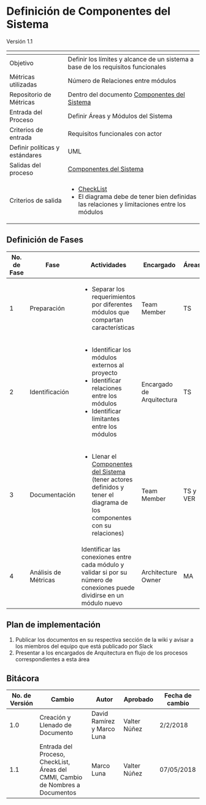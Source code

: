 # Definición de Componentes del Sistema
Versión 1.1


[]() | []()  
--|--
Objetivo| Definir los límites y alcance de un sistema a base de los requisitos funcionales
Métricas utilizadas | Número de Relaciones entre módulos
Repositorio de Métricas | Dentro del documento  [Componentes del Sistema](https://github.com/CaveLabs-1/Wiki/tree/master/Arquitectura/Formatos/Formato%20Linguine.docx)
Entrada del Proceso | Definir Áreas y Módulos del Sistema
Criterios de entrada | Requisitos funcionales con actor
Definir políticas y estándares |UML
Salidas del proceso | [Componentes del Sistema](https://github.com/CaveLabs-1/Wiki/tree/master/Arquitectura/Formatos/Formato%20Linguine.docx)
Criterios de salida | <ul><li>[CheckList](https://docs.google.com/spreadsheets/d/1SiSXLDbG0F4ysq_5-YYVfDj6vSbZo5Fep8qFyXWne9g/edit?usp=sharing)</li><li>El diagrama debe de tener bien definidas las relaciones y limitaciones entre los módulos
</li></ul>

## Definición de Fases
No. de Fase | Fase | Actividades | Encargado | Áreas
------------|------|-------------|-----------|-------
1 | Preparación |<ul><li>Separar los requerimientos por diferentes módulos que compartan características | Team Member | TS
2 | Identificación |<ul><li>Identificar los módulos externos al proyecto</li><li>Identificar relaciones entre los módulos</li><li>Identificar limitantes entre los módulos</li></ul>| Encargado de Arquitectura | TS
3 | Documentación |<ul><li>Llenar el [Componentes del Sistema](https://github.com/CaveLabs-1/Wiki/tree/master/Arquitectura/Formatos/Formato%20Linguine.docx) (tener actores definidos y tener el diagrama de los componentes con su relaciones)</li></ul>| Team Member | TS y VER
4 | Análisis de Métricas | Identificar las conexiones entre cada módulo y validar si por su número de conexiones puede dividirse en un módulo nuevo | Architecture Owner | MA

## Plan de implementación

1. Publicar los documentos en su respectiva sección de la wiki y avisar a los miembros del equipo que está publicado por Slack
2. Presentar a los encargados de Arquitectura en flujo de los procesos correspondientes a esta área

## Bitácora


No. de Versión | Cambio | Autor | Aprobado | Fecha de cambio
---------------|--------|-------|----------|----------------
1.0 | Creación y Llenado de Documento | David Ramírez y Marco Luna | Valter Núñez | 2/2/2018
1.1 | Entrada del Proceso, CheckList, Áreas del CMMI, Cambio de Nombres a Documentos | Marco Luna | Valter Núñez | 07/05/2018
